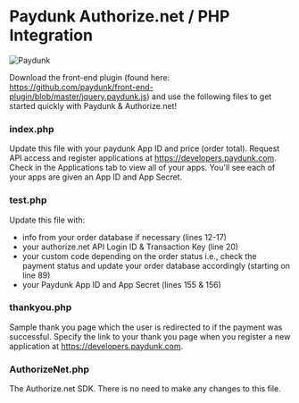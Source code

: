 # Paydunk Authorize.net / PHP Integration

<img alt="Paydunk" src="http://paydunk.com/wp-content/themes/paydunk/images/footr_logo.png" />

Download the front-end plugin (found here: https://github.com/paydunk/front-end-plugin/blob/master/jquery.paydunk.js) and use the following files to get started quickly with Paydunk & Authorize.net! 

### index.php

Update this file with your paydunk App ID and price (order total). Request API access and register applications at https://developers.paydunk.com. Check in the Applications tab to view all of your apps. You'll see each of your apps are given an App ID and App Secret.

### test.php

Update this file with:

* info from your order database if necessary (lines 12-17)
* your authorize.net API Login ID & Transaction Key (line 20)
* your custom code depending on the order status i.e., check the payment status and update your order database accordingly (starting on line 89) 
* your Paydunk App ID and App Secret (lines 155 & 156)

### thankyou.php

Sample thank you page which the user is redirected to if the payment was successful. Specify the link to your thank you page when you register a new application at https://developers.paydunk.com.

### AuthorizeNet.php

The Authorize.net SDK. There is no need to make any changes to this file.
